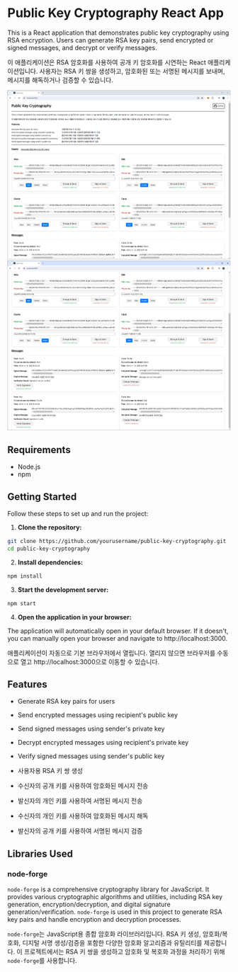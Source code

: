 # Public Key Cryptography React App

This is a React application that demonstrates public key cryptography using RSA encryption. Users can generate RSA key pairs, send encrypted or signed messages, and decrypt or verify messages.

이 애플리케이션은 RSA 암호화를 사용하여 공개 키 암호화를 시연하는 React 애플리케이션입니다. 사용자는 RSA 키 쌍을 생성하고, 암호화된 또는 서명된 메시지를 보내며, 메시지를 해독하거나 검증할 수 있습니다.

<img src="./images/Image1.png">
<img src="./images/Image2.png">

## Requirements

- Node.js
- npm

## Getting Started

Follow these steps to set up and run the project:

1. **Clone the repository:**
  ```sh
  git clone https://github.com/yourusername/public-key-cryptography.git
  cd public-key-cryptography
  ```
2. **Install dependencies:**
  ```sh
  npm install
  ```
3. **Start the development server:**
  ```sh
  npm start
  ```
4. **Open the application in your browser:**

The application will automatically open in your default browser. If it doesn't, you can manually open your browser and navigate to http://localhost:3000.

애플리케이션이 자동으로 기본 브라우저에서 열립니다. 열리지 않으면 브라우저를 수동으로 열고 http://localhost:3000으로 이동할 수 있습니다.

## Features

- Generate RSA key pairs for users

- Send encrypted messages using recipient's public key

- Send signed messages using sender's private key

- Decrypt encrypted messages using recipient's private key

- Verify signed messages using sender's public key

- 사용자용 RSA 키 쌍 생성

- 수신자의 공개 키를 사용하여 암호화된 메시지 전송

- 발신자의 개인 키를 사용하여 서명된 메시지 전송

- 수신자의 개인 키를 사용하여 암호화된 메시지 해독

- 발신자의 공개 키를 사용하여 서명된 메시지 검증

## Libraries Used

### node-forge

`node-forge` is a comprehensive cryptography library for JavaScript. It provides various cryptographic algorithms and utilities, including RSA key generation, encryption/decryption, and digital signature generation/verification. `node-forge` is used in this project to generate RSA key pairs and handle encryption and decryption processes.

`node-forge`는 JavaScript용 종합 암호화 라이브러리입니다. RSA 키 생성, 암호화/복호화, 디지털 서명 생성/검증을 포함한 다양한 암호화 알고리즘과 유틸리티를 제공합니다. 이 프로젝트에서는 RSA 키 쌍을 생성하고 암호화 및 복호화 과정을 처리하기 위해 `node-forge`를 사용합니다.